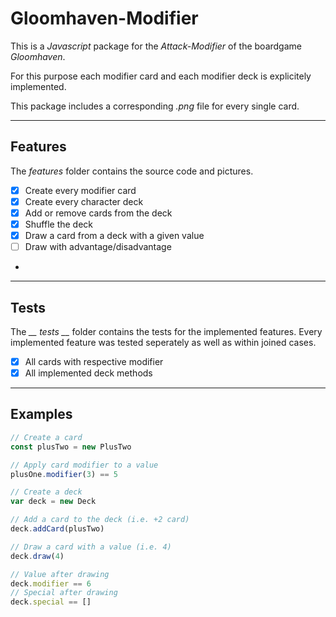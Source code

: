 # Gloomhaven-Modifier
This is a *Javascript* package for the *Attack-Modifier* of the boardgame *Gloomhaven*.

For this purpose each modifier card and each modifier deck is explicitely implemented.

This package includes a corresponding *.png* file for every single card.

---

## Features
The *features* folder contains the source code and pictures.

- [x] Create every modifier card
- [x] Create every character deck
- [x] Add or remove cards from the deck
- [x] Shuffle the deck
- [x] Draw a card from a deck with a given value
- [ ] Draw with advantage/disadvantage
- 

---

## Tests
The *__ tests __* folder contains the tests for the implemented features.
Every implemented feature was tested seperately as well as within joined cases.

- [x] All cards with respective modifier
- [x] All implemented deck methods

---

## Examples

```javascript
// Create a card
const plusTwo = new PlusTwo

// Apply card modifier to a value
plusOne.modifier(3) == 5

// Create a deck
var deck = new Deck

// Add a card to the deck (i.e. +2 card)
deck.addCard(plusTwo)

// Draw a card with a value (i.e. 4)
deck.draw(4)

// Value after drawing
deck.modifier == 6
// Special after drawing
deck.special == []
```